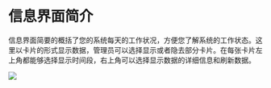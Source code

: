 # 信息界面简介
信息界面简要的概括了您的系统每天的工作状况，方便您了解系统的工作状态。这里以卡片的形式显示数据，管理员可以选择显示或者隐去部分卡片。在每张卡片左上角都能够选择显示时间段，右上角可以选择显示数据的详细信息和刷新数据。

![](https://upload-images.jianshu.io/upload_images/12406336-1e68a59d3007408c.png?imageMogr2/auto-orient/strip%7CimageView2/2/w/1240)
